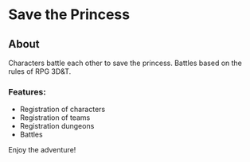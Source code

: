 Save the Princess
=================

About
-----

Characters battle each other to save the princess. Battles based on the rules of RPG 3D&T.

### Features:
* Registration of characters
* Registration of teams
* Registration dungeons
* Battles

Enjoy the adventure!
